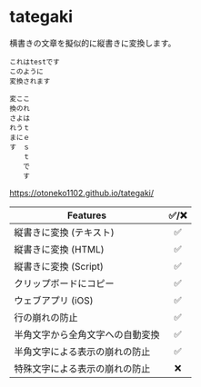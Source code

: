 # tategaki
横書きの文章を擬似的に縦書きに変換します。

```
これはtestです
このように
変換されます
```
```
変ここ
換のれ
さよは
れうｔ
まにｅ
す　ｓ
　　ｔ
　　で
　　す
```

https://otoneko1102.github.io/tategaki/

| Features | ✅/❌ |
| --- | :---: |
| 縦書きに変換 (テキスト) | ✅ |
| 縦書きに変換 (HTML) | ✅ |
| 縦書きに変換 (Script) | ✅ |
| クリップボードにコピー | ✅ |
| ウェブアプリ (iOS) | ✅ |
| 行の崩れの防止 | ✅ |
| 半角文字から全角文字への自動変換 | ✅ |
| 半角文字による表示の崩れの防止 | ✅ |
| 特殊文字による表示の崩れの防止 | ❌ |

